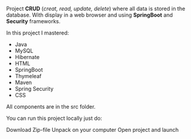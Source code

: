 Project **CRUD** (*creat, read, update, delete*)  where all data is stored in the database. With display in a web browser and using **SpringBoot** and **Security** frameworks.

In this project I mastered:

* Java
* MySQL
* Hibernate
* HTML
* SpringBoot
* Thymeleaf
* Maven
* Spring Security
* CSS

All components are in the src folder.

You can run this project locally just do:

Download Zip-file
Unpack on your computer
Open project and launch
